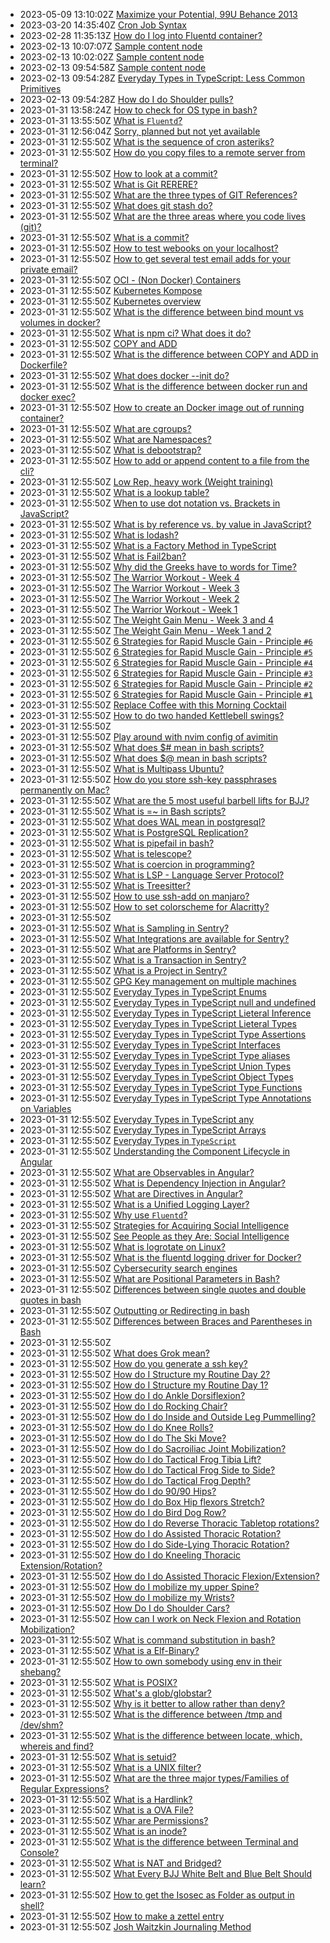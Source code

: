 * 2023-05-09 13:10:02Z [Maximize your Potential, 99U Behance 2013](../20221223102127)
* 2023-03-20 14:35:40Z [Cron Job Syntax](../20221223102124)
* 2023-02-28 11:35:13Z [How do I log into Fluentd container?](../20221223102124)
* 2023-02-13 10:07:07Z [Sample content node](../20221223102123)
* 2023-02-13 10:02:02Z [Sample content node](../20221223102122)
* 2023-02-13 09:54:58Z [Sample content node](../20221223102121)
* 2023-02-13 09:54:28Z [Everyday Types in TypeScript: Less Common Primitives](../20220910072512)
* 2023-02-13 09:54:28Z [How do I do Shoulder pulls?](../20220820010713)
* 2023-01-31 13:58:24Z [How to check for OS type in bash?](../20221005223339)
* 2023-01-31 13:55:50Z [What is `Fluentd`?](../20220902041719)
* 2023-01-31 12:56:04Z [Sorry, planned but not yet available](../0)
* 2023-01-31 12:55:50Z [What is the sequence of cron asteriks?](../20221223102120)
* 2023-01-31 12:55:50Z [How do you copy files to a remote server from terminal?](../20221221100744)
* 2023-01-31 12:55:50Z [How to look at a commit?](../20221214113623)
* 2023-01-31 12:55:50Z [What is Git RERERE?](../20221214113238)
* 2023-01-31 12:55:50Z [What are the three types of GIT References?](../20221213030444)
* 2023-01-31 12:55:50Z [What does git stash do?](../20221213025153)
* 2023-01-31 12:55:50Z [What are the three areas where you code lives (git)?](../20221213023412)
* 2023-01-31 12:55:50Z [What is a commit?](../20221213022634)
* 2023-01-31 12:55:50Z [How to test webooks on your localhost?](../20221209060253)
* 2023-01-31 12:55:50Z [How to get several test email adds for your private email?](../20221208145117)
* 2023-01-31 12:55:50Z [OCI - (Non Docker) Containers](../20221201052014)
* 2023-01-31 12:55:50Z [Kubernetes Kompose](../20221201051818)
* 2023-01-31 12:55:50Z [Kubernetes overview](../20221201051401)
* 2023-01-31 12:55:50Z [What is the difference between bind mount vs volumes in docker?](../20221201051203)
* 2023-01-31 12:55:50Z [What is npm ci? What does it do?](../20221130001859)
* 2023-01-31 12:55:50Z [COPY and ADD](../20221130001718)
* 2023-01-31 12:55:50Z [What is the difference between COPY and ADD in Dockerfile?](../20221130001515)
* 2023-01-31 12:55:50Z [What does docker --init do?](../20221130001204)
* 2023-01-31 12:55:50Z [What is the difference between docker run and docker exec?](../20221130000011)
* 2023-01-31 12:55:50Z [How to create an Docker image out of running container?](../20221129235733)
* 2023-01-31 12:55:50Z [What are cgroups?](../20221129235556)
* 2023-01-31 12:55:50Z [What are Namespaces?](../20221129235309)
* 2023-01-31 12:55:50Z [What is debootstrap?](../20221129235005)
* 2023-01-31 12:55:50Z [How to add or append content to a file from the cli?](../20221125143108)
* 2023-01-31 12:55:50Z [Low Rep, heavy work (Weight training)](../20221125142633)
* 2023-01-31 12:55:50Z [What is a lookup table?](../20221116144552)
* 2023-01-31 12:55:50Z [When to use dot notation vs. Brackets in JavaScript?](../20221108173209)
* 2023-01-31 12:55:50Z [What is by reference vs. by value in JavaScript?](../20221107163314)
* 2023-01-31 12:55:50Z [What is lodash?](../20221031001620)
* 2023-01-31 12:55:50Z [What is a Factory Method in TypeScript](../20221021125409)
* 2023-01-31 12:55:50Z [What is Fail2ban?](../20221006005605)
* 2023-01-31 12:55:50Z [Why did the Greeks have to words for Time?](../20221004014340)
* 2023-01-31 12:55:50Z [The Warrior Workout - Week 4](../20221001151005)
* 2023-01-31 12:55:50Z [The Warrior Workout - Week 3](../20221001145609)
* 2023-01-31 12:55:50Z [The Warrior Workout - Week 2](../20221001144943)
* 2023-01-31 12:55:50Z [The Warrior Workout - Week 1](../20221001135636)
* 2023-01-31 12:55:50Z [The Weight Gain Menu - Week 3 and 4](../20220930213841)
* 2023-01-31 12:55:50Z [The Weight Gain Menu - Week 1 and 2](../20220930212452)
* 2023-01-31 12:55:50Z [6 Strategies for Rapid Muscle Gain - Principle `#6`](../20220930210913)
* 2023-01-31 12:55:50Z [6 Strategies for Rapid Muscle Gain - Principle `#5`](../20220930205333)
* 2023-01-31 12:55:50Z [6 Strategies for Rapid Muscle Gain - Principle `#4`](../20220930204537)
* 2023-01-31 12:55:50Z [6 Strategies for Rapid Muscle Gain - Principle `#3`](../20220930204031)
* 2023-01-31 12:55:50Z [6 Strategies for Rapid Muscle Gain - Principle `#2`](../20220930203429)
* 2023-01-31 12:55:50Z [6 Strategies for Rapid Muscle Gain - Principle `#1`](../20220930202613)
* 2023-01-31 12:55:50Z [Replace Coffee with this Morning Cocktail](../20220926203450)
* 2023-01-31 12:55:50Z [How to do two handed Kettlebell swings?](../20220926201945)
* 2023-01-31 12:55:50Z [](../20220926201851)
* 2023-01-31 12:55:50Z [Play around with nvim config of avimitin](../20220926150042)
* 2023-01-31 12:55:50Z [What does $# mean in bash scripts?](../20220923120620)
* 2023-01-31 12:55:50Z [What does $@ mean in bash scripts?](../20220923120113)
* 2023-01-31 12:55:50Z [What is Multipass Ubuntu?](../20220922211623)
* 2023-01-31 12:55:50Z [How do you store ssh-key passphrases permanently on Mac?](../20220922153701)
* 2023-01-31 12:55:50Z [What are the 5 most useful barbell lifts for BJJ?](../20220922121759)
* 2023-01-31 12:55:50Z [What is =~ in Bash scripts?](../20220921130011)
* 2023-01-31 12:55:50Z [What does WAL mean in postgresql? ](../20220921094814)
* 2023-01-31 12:55:50Z [What is PostgreSQL Replication?](../20220921085941)
* 2023-01-31 12:55:50Z [What is pipefail in bash?](../20220920220535)
* 2023-01-31 12:55:50Z [What is telescope?](../20220919155706)
* 2023-01-31 12:55:50Z [What is coercion in programming?](../20220919080609)
* 2023-01-31 12:55:50Z [What is LSP - Language Server Protocol?](../20220917082947)
* 2023-01-31 12:55:50Z [What is Treesitter?](../20220917082010)
* 2023-01-31 12:55:50Z [How to use ssh-add on manjaro?](../20220916183732)
* 2023-01-31 12:55:50Z [How to set colorscheme for Alacritty?](../20220916182636)
* 2023-01-31 12:55:50Z [](../20220916172553)
* 2023-01-31 12:55:50Z [What is Sampling in Sentry?](../20220912125924)
* 2023-01-31 12:55:50Z [What Integrations are available for Sentry?](../20220912122910)
* 2023-01-31 12:55:50Z [What are Platforms in Sentry?](../20220912122306)
* 2023-01-31 12:55:50Z [What is a Transaction in Sentry?](../20220912121801)
* 2023-01-31 12:55:50Z [What is a Project in Sentry?](../20220912120918)
* 2023-01-31 12:55:50Z [GPG Key management on multiple machines](../20220912042043)
* 2023-01-31 12:55:50Z [Everyday Types in TypeScript Enums](../20220910071212)
* 2023-01-31 12:55:50Z [Everyday Types in TypeScript null and undefined](../20220910055440)
* 2023-01-31 12:55:50Z [Everyday Types in TypeScript Lieteral Inference](../20220910052734)
* 2023-01-31 12:55:50Z [Everyday Types in TypeScript Lieteral Types](../20220910051413)
* 2023-01-31 12:55:50Z [Everyday Types in TypeScript Type Assertions](../20220910034255)
* 2023-01-31 12:55:50Z [Everyday Types in TypeScript Interfaces](../20220910033114)
* 2023-01-31 12:55:50Z [Everyday Types in TypeScript Type aliases](../20220909234940)
* 2023-01-31 12:55:50Z [Everyday Types in TypeScript Union Types](../20220909041138)
* 2023-01-31 12:55:50Z [Everyday Types in TypeScript Object Types](../20220909040122)
* 2023-01-31 12:55:50Z [Everyday Types in TypeScript Type Functions](../20220909031647)
* 2023-01-31 12:55:50Z [Everyday Types in TypeScript Type Annotations on Variables](../20220909031144)
* 2023-01-31 12:55:50Z [Everyday Types in TypeScript any](../20220909030721)
* 2023-01-31 12:55:50Z [Everyday Types in TypeScript Arrays](../20220909030424)
* 2023-01-31 12:55:50Z [Everyday Types in `TypeScript`](../20220909023815)
* 2023-01-31 12:55:50Z [Understanding the Component Lifecycle in Angular](../20220902164123)
* 2023-01-31 12:55:50Z [What are Observables in Angular?](../20220902162011)
* 2023-01-31 12:55:50Z [What is Dependency Injection in Angular?](../20220902154721)
* 2023-01-31 12:55:50Z [What are Directives in Angular?](../20220902152552)
* 2023-01-31 12:55:50Z [What is a Unified Logging Layer?](../20220902044518)
* 2023-01-31 12:55:50Z [Why use `Fluentd`?](../20220902043235)
* 2023-01-31 12:55:50Z [Strategies for Acquiring Social Intelligence](../20220901052008)
* 2023-01-31 12:55:50Z [See People as they Are: Social Intelligence](../20220901045302)
* 2023-01-31 12:55:50Z [What is logrotate on Linux?](../20220829234356)
* 2023-01-31 12:55:50Z [What is the fluentd logging driver for Docker? ](../20220829233531)
* 2023-01-31 12:55:50Z [Cybersecurity search engines](../20220829152306)
* 2023-01-31 12:55:50Z [What are Positional Parameters in Bash?](../20220828143938)
* 2023-01-31 12:55:50Z [Differences between single quotes and double quotes in bash](../20220825185326)
* 2023-01-31 12:55:50Z [Outputting or Redirecting in bash](../20220825183702)
* 2023-01-31 12:55:50Z [Differences between Braces and Parentheses in Bash](../20220825182037)
* 2023-01-31 12:55:50Z [](../20220824115412)
* 2023-01-31 12:55:50Z [What does Grok mean?](../20220823092741)
* 2023-01-31 12:55:50Z [How do you generate a ssh key?](../20220820172230)
* 2023-01-31 12:55:50Z [How do I Structure my Routine Day 2?](../20220820120035)
* 2023-01-31 12:55:50Z [How do I Structure my Routine Day 1?](../20220820115726)
* 2023-01-31 12:55:50Z [How do I do Ankle Dorsiflexion?](../20220820115428)
* 2023-01-31 12:55:50Z [How do I do Rocking Chair?](../20220820113501)
* 2023-01-31 12:55:50Z [How do I do Inside and Outside Leg Pummelling?](../20220820113026)
* 2023-01-31 12:55:50Z [How do I do Knee Rolls?](../20220820112737)
* 2023-01-31 12:55:50Z [How do I do The Ski Move?](../20220820021237)
* 2023-01-31 12:55:50Z [How do I do Sacroiliac Joint Mobilization?](../20220820020554)
* 2023-01-31 12:55:50Z [How do I do Tactical Frog Tibia Lift?](../20220820020252)
* 2023-01-31 12:55:50Z [How do I do Tactical Frog Side to Side?](../20220820015941)
* 2023-01-31 12:55:50Z [How do I do Tactical Frog Depth?](../20220820015452)
* 2023-01-31 12:55:50Z [How do I do 90/90 Hips?](../20220820015132)
* 2023-01-31 12:55:50Z [How do I do Box Hip flexors Stretch?](../20220820014512)
* 2023-01-31 12:55:50Z [How do I do Bird Dog Row?](../20220820014054)
* 2023-01-31 12:55:50Z [How do I do Reverse Thoracic Tabletop rotations?](../20220820013803)
* 2023-01-31 12:55:50Z [How do I do Assisted Thoracic Rotation?](../20220820013241)
* 2023-01-31 12:55:50Z [How do I do Side-Lying Thoracic Rotation?](../20220820012912)
* 2023-01-31 12:55:50Z [How do I do Kneeling Thoracic Extension/Rotation?](../20220820012600)
* 2023-01-31 12:55:50Z [How do I do Assisted Thoracic Flexion/Extension?](../20220820012154)
* 2023-01-31 12:55:50Z [How do I mobilize my upper Spine?](../20220820011721)
* 2023-01-31 12:55:50Z [How do I mobilize my Wrists?](../20220820011134)
* 2023-01-31 12:55:50Z [How Do I do Shoulder Cars? ](../20220820010136)
* 2023-01-31 12:55:50Z [How can I work on Neck Flexion and Rotation Mobilization?](../20220820005610)
* 2023-01-31 12:55:50Z [What is command substitution in bash?](../20220819111406)
* 2023-01-31 12:55:50Z [What is a Elf-Binary?](../20220817152230)
* 2023-01-31 12:55:50Z [How to own somebody using env in their shebang?](../20220817142809)
* 2023-01-31 12:55:50Z [What is POSIX?](../20220817094110)
* 2023-01-31 12:55:50Z [What's a glob/globstar?](../20220817075846)
* 2023-01-31 12:55:50Z [Why is it better to allow rather than deny?](../20220817075709)
* 2023-01-31 12:55:50Z [What is the difference between /tmp and /dev/shm?](../20220817073814)
* 2023-01-31 12:55:50Z [What is the difference between locate, which, whereis and find?](../20220817073033)
* 2023-01-31 12:55:50Z [What is setuid?](../20220817065112)
* 2023-01-31 12:55:50Z [What is a UNIX filter?](../20220816152428)
* 2023-01-31 12:55:50Z [What are the three major types/Families of Regular Expressions?](../20220816151208)
* 2023-01-31 12:55:50Z [What is a Hardlink?](../20220816091049)
* 2023-01-31 12:55:50Z [What is a OVA File?](../20220815080015)
* 2023-01-31 12:55:50Z [Whar are Permissions?](../20220812121400)
* 2023-01-31 12:55:50Z [What is an inode?](../20220812115500)
* 2023-01-31 12:55:50Z [What is the difference between Terminal and Console?](../20220812112400)
* 2023-01-31 12:55:50Z [What is NAT and Bridged?](../20220811113800)
* 2023-01-31 12:55:50Z [What Every BJJ White Belt and Blue Belt Should learn?](../20220811070700)
* 2023-01-31 12:55:50Z [How to get the Isosec as Folder as output in shell?](../20220729010550)
* 2023-01-31 12:55:50Z [How to make a zettel entry](../20220729010549)
* 2023-01-31 12:55:50Z [Josh Waitzkin Journaling Method](../20220516195601)
